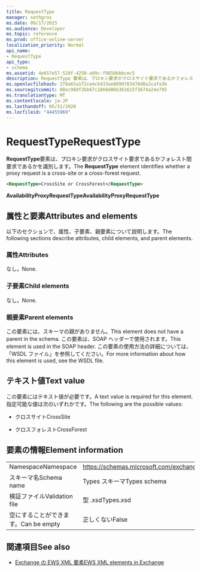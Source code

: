 ```yaml
---
title: RequestType
manager: sethgros
ms.date: 09/17/2015
ms.audience: Developer
ms.topic: reference
ms.prod: office-online-server
localization_priority: Normal
api_name:
- RequestType
api_type:
- schema
ms.assetid: 4e657e57-528f-4250-a99c-f9850bbbcec5
description: RequestType 要素は、プロキシ要求がクロスサイト要求であるかフォレスト間要求であるかを識別します。
ms.openlocfilehash: 278a65a1f2ce4cb433ae8099703d70d0a2cafa3b
ms.sourcegitcommit: 88ec988f2bb67c1866d06b361615f3674a24e795
ms.translationtype: MT
ms.contentlocale: ja-JP
ms.lasthandoff: 05/31/2020
ms.locfileid: "44455969"
---
```

# <a name="requesttype"></a><span data-ttu-id="bb5f5-103">RequestType</span><span class="sxs-lookup"><span data-stu-id="bb5f5-103">RequestType</span></span>

<span data-ttu-id="bb5f5-104">**RequestType**要素は、プロキシ要求がクロスサイト要求であるかフォレスト間要求であるかを識別します。</span><span class="sxs-lookup"><span data-stu-id="bb5f5-104">The **RequestType** element identifies whether a proxy request is a cross-site or a cross-forest request.</span></span> 
  
```xml
<RequestType>CrossSite or CrossForest</RequestType>
```

 <span data-ttu-id="bb5f5-105">**AvailabilityProxyRequestType**</span><span class="sxs-lookup"><span data-stu-id="bb5f5-105">**AvailabilityProxyRequestType**</span></span>
## <a name="attributes-and-elements"></a><span data-ttu-id="bb5f5-106">属性と要素</span><span class="sxs-lookup"><span data-stu-id="bb5f5-106">Attributes and elements</span></span>

<span data-ttu-id="bb5f5-107">以下のセクションで、属性、子要素、親要素について説明します。</span><span class="sxs-lookup"><span data-stu-id="bb5f5-107">The following sections describe attributes, child elements, and parent elements.</span></span>
  
### <a name="attributes"></a><span data-ttu-id="bb5f5-108">属性</span><span class="sxs-lookup"><span data-stu-id="bb5f5-108">Attributes</span></span>

<span data-ttu-id="bb5f5-109">なし。</span><span class="sxs-lookup"><span data-stu-id="bb5f5-109">None.</span></span>
  
### <a name="child-elements"></a><span data-ttu-id="bb5f5-110">子要素</span><span class="sxs-lookup"><span data-stu-id="bb5f5-110">Child elements</span></span>

<span data-ttu-id="bb5f5-111">なし。</span><span class="sxs-lookup"><span data-stu-id="bb5f5-111">None.</span></span>
  
### <a name="parent-elements"></a><span data-ttu-id="bb5f5-112">親要素</span><span class="sxs-lookup"><span data-stu-id="bb5f5-112">Parent elements</span></span>

<span data-ttu-id="bb5f5-113">この要素には、スキーマの親がありません。</span><span class="sxs-lookup"><span data-stu-id="bb5f5-113">This element does not have a parent in the schema.</span></span> <span data-ttu-id="bb5f5-114">この要素は、SOAP ヘッダーで使用されます。</span><span class="sxs-lookup"><span data-stu-id="bb5f5-114">This element is used in the SOAP header.</span></span> <span data-ttu-id="bb5f5-115">この要素の使用方法の詳細については、「WSDL ファイル」を参照してください。</span><span class="sxs-lookup"><span data-stu-id="bb5f5-115">For more information about how this element is used, see the WSDL file.</span></span>
  
## <a name="text-value"></a><span data-ttu-id="bb5f5-116">テキスト値</span><span class="sxs-lookup"><span data-stu-id="bb5f5-116">Text value</span></span>

<span data-ttu-id="bb5f5-117">この要素にはテキスト値が必要です。</span><span class="sxs-lookup"><span data-stu-id="bb5f5-117">A text value is required for this element.</span></span> <span data-ttu-id="bb5f5-118">指定可能な値は次のいずれかです。</span><span class="sxs-lookup"><span data-stu-id="bb5f5-118">The following are the possible values:</span></span>
  
- <span data-ttu-id="bb5f5-119">クロスサイト</span><span class="sxs-lookup"><span data-stu-id="bb5f5-119">CrossSite</span></span>
    
- <span data-ttu-id="bb5f5-120">クロスフォレスト</span><span class="sxs-lookup"><span data-stu-id="bb5f5-120">CrossForest</span></span>
    
## <a name="element-information"></a><span data-ttu-id="bb5f5-121">要素の情報</span><span class="sxs-lookup"><span data-stu-id="bb5f5-121">Element information</span></span>

|||
|:-----|:-----|
|<span data-ttu-id="bb5f5-122">Namespace</span><span class="sxs-lookup"><span data-stu-id="bb5f5-122">Namespace</span></span>  <br/> |https://schemas.microsoft.com/exchange/services/2006/types  <br/> |
|<span data-ttu-id="bb5f5-123">スキーマ名</span><span class="sxs-lookup"><span data-stu-id="bb5f5-123">Schema name</span></span>  <br/> |<span data-ttu-id="bb5f5-124">Types スキーマ</span><span class="sxs-lookup"><span data-stu-id="bb5f5-124">Types schema</span></span>  <br/> |
|<span data-ttu-id="bb5f5-125">検証ファイル</span><span class="sxs-lookup"><span data-stu-id="bb5f5-125">Validation file</span></span>  <br/> |<span data-ttu-id="bb5f5-126">型 .xsd</span><span class="sxs-lookup"><span data-stu-id="bb5f5-126">Types.xsd</span></span>  <br/> |
|<span data-ttu-id="bb5f5-127">空にすることができます。</span><span class="sxs-lookup"><span data-stu-id="bb5f5-127">Can be empty</span></span>  <br/> |<span data-ttu-id="bb5f5-128">正しくない</span><span class="sxs-lookup"><span data-stu-id="bb5f5-128">False</span></span>  <br/> |
   
## <a name="see-also"></a><span data-ttu-id="bb5f5-129">関連項目</span><span class="sxs-lookup"><span data-stu-id="bb5f5-129">See also</span></span>



- [<span data-ttu-id="bb5f5-130">Exchange の EWS XML 要素</span><span class="sxs-lookup"><span data-stu-id="bb5f5-130">EWS XML elements in Exchange</span></span>](ews-xml-elements-in-exchange.md)

